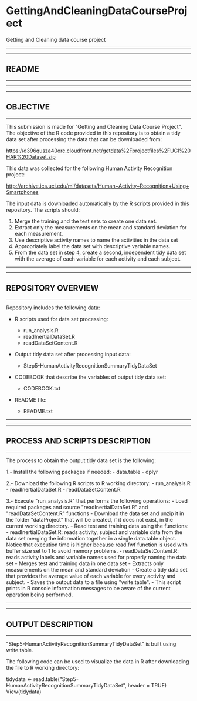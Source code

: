 # GettingAndCleaningDataCourseProject
Getting and Cleaning data course project

-------------------------------------------------------------------------------
-------------------------------------------------------------------------------
README
-------------------------------------------------------------------------------
-------------------------------------------------------------------------------

-------------------------------------------------------------------------------
-------------------------------------------------------------------------------
OBJECTIVE
-------------------------------------------------------------------------------
-------------------------------------------------------------------------------

This submission is made for "Getting and Cleaning Data Course Project".
The objective of the R code provided in this repository is to obtain a tidy
data set after processing the data that can be downloaded from:

https://d396qusza40orc.cloudfront.net/getdata%2Fprojectfiles%2FUCI%20HAR%20Dataset.zip

This data was collected for the following Human Activity Recognition project:

http://archive.ics.uci.edu/ml/datasets/Human+Activity+Recognition+Using+Smartphones

The input data is downloaded automatically by the R scripts provided in this
repository. The scripts should:

1. Merge the training and the test sets to create one data set.
2. Extract only the measurements on the mean and standard deviation for each measurement.
3. Use descriptive activity names to name the activities in the data set
4. Appropriately label the data set with descriptive variable names.
5. From the data set in step 4, create a second, independent tidy data set 
   with the average of each variable for each activity and each subject.

-------------------------------------------------------------------------------
-------------------------------------------------------------------------------
REPOSITORY OVERVIEW
-------------------------------------------------------------------------------
-------------------------------------------------------------------------------
Repository includes the following data:

- R scripts used for data set processing:
	- run_analysis.R
	- readInertialDataSet.R
	- readDataSetContent.R

- Output tidy data set after processing input data:
	- Step5-HumanActivityRecognitionSummaryTidyDataSet
	
- CODEBOOK that describe the variables of output tidy data set:
	- CODEBOOK.txt

- README file:
	- README.txt

	
-------------------------------------------------------------------------------
-------------------------------------------------------------------------------
PROCESS AND SCRIPTS DESCRIPTION
-------------------------------------------------------------------------------
-------------------------------------------------------------------------------

The process to obtain the output tidy data set is the following:

1.- Install the following packages if needed:
	  - data.table
	  - dplyr
	  
2.- Download the following R scripts to R working directory:
	  - run_analysis.R
	  - readInertialDataSet.R
	  - readDataSetContent.R
	  
3.- Execute "run_analysis.R" that performs the following operations:
	  - Load required packages and source "readInertialDataSet.R"
	  and "readDataSetContent.R" functions
	  - Download the data set and unzip it in the folder "dataProject"
	  that will be created, if it does not exist, in the current working 
	  directory.
	  - Read test and training data using the functions:
		- readInertialDataSet.R: reads activity, subject and variable data
			from the data set merging the information together in a single
			data.table object. Notice that execution time is higher because
			read.fwf function is used with buffer size set to 1 to avoid
			memory problems.
		- readDataSetContent.R: reads activity labels and variable names 
			used for properly naming the data set
	  - Merges test and training data in one data set
	  - Extracts only measurements on the mean and standard deviation
	  - Create a tidy data set that provides the average value of each variable
	  for every activity and subject.
	  - Saves the output data to a file using "write.table".
	  - This script prints in R console information messages to be aware of
	  the current operation being performed.
	  
-------------------------------------------------------------------------------
-------------------------------------------------------------------------------
OUTPUT DESCRIPTION
-------------------------------------------------------------------------------
-------------------------------------------------------------------------------

"Step5-HumanActivityRecognitionSummaryTidyDataSet" is built using write.table.

The following code can be used to visualize the data in R after downloading 
the file to R working directory:
  
  tidydata <- read.table("Step5-HumanActivityRecognitionSummaryTidyDataSet", header = TRUE)
  View(tidydata)
